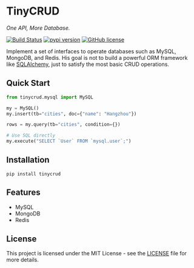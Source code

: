 # TinyCRUD
*One API, More Database.*

[![Build Status](https://travis-ci.org/zxyle/TinyCRUD.svg?branch=master)](https://travis-ci.org/zxyle/TinyCRUD)
[![pypi version](https://img.shields.io/pypi/v/tinycrud.svg)](https://pypi.org/project/TinyCRUD/)
[![GitHub license](https://img.shields.io/github/license/zxyle/TinyCRUD.svg)](https://github.com/zxyle/TinyCRUD/blob/master/LICENSE)

Implement a set of interfaces to operate databases such as MySQL, MongoDB, and Redis.
His goal is not to build a powerful ORM framework like [SQLAlchemy](https://github.com/zzzeek/sqlalchemy),
just to satisfy the most basic CRUD operations.

## Quick Start
```python
from tinycrud.mysql import MySQL

my = MySQL()
my.insert(tb="cities", doc={"name": "Hangzhou"})

rows = my.query(tb="cities", condition={})

# Use SQL directly
my.execute("SELECT `User` FROM `mysql.user`;")
```

## Installation
```
pip install tinycrud
```

## Features
* MySQL
* MongoDB
* Redis


## License
This project is licensed under the MIT License - see the [LICENSE](./LICENSE) file for more details.
